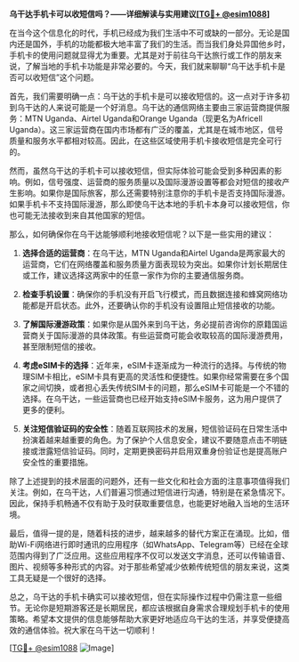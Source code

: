 **乌干达手机卡可以收短信吗？——详细解读与实用建议[[TG💪+ @esim1088](https://t.me/s/esim1088)]**

在当今这个信息化的时代，手机已经成为我们生活中不可或缺的一部分。无论是国内还是国外，手机的功能都极大地丰富了我们的生活。而当我们身处异国他乡时，手机卡的使用问题就显得尤为重要。尤其是对于前往乌干达旅行或工作的朋友来说，了解当地的手机卡功能是非常必要的。今天，我们就来聊聊“乌干达手机卡是否可以收短信”这个问题。

首先，我们需要明确一点：乌干达的手机卡是可以接收短信的。这一点对于许多初到乌干达的人来说可能是一个好消息。乌干达的通信网络主要由三家运营商提供服务：MTN Uganda、Airtel Uganda和Orange Uganda（现更名为Africell Uganda）。这三家运营商在国内市场都有广泛的覆盖，尤其是在城市地区，信号质量和服务水平都相对较高。因此，在这些区域使用手机卡接收短信是完全可行的。

然而，虽然乌干达的手机卡可以接收短信，但实际体验可能会受到多种因素的影响。例如，信号强度、运营商的服务质量以及国际漫游设置等都会对短信的接收产生影响。如果你是国际旅客，那么还需要特别注意你的手机卡是否支持国际漫游。如果手机卡不支持国际漫游，那么即使乌干达本地的手机卡本身可以接收短信，你也可能无法接收到来自其他国家的短信。

那么，如何确保你在乌干达能够顺利地接收短信呢？以下是一些实用的建议：

1. **选择合适的运营商**：在乌干达，MTN Uganda和Airtel Uganda是两家最大的运营商，它们在网络覆盖和服务质量方面表现较为突出。如果你计划长期居住或工作，建议选择这两家中的任意一家作为你的主要通信服务商。

2. **检查手机设置**：确保你的手机没有开启飞行模式，而且数据连接和蜂窝网络功能都是开启状态。此外，还要确认你的手机没有设置阻止短信接收的功能。

3. **了解国际漫游政策**：如果你是从国外来到乌干达，务必提前咨询你的原籍国运营商关于国际漫游的具体政策。有些运营商可能会收取较高的国际漫游费用，甚至限制短信的接收。

4. **考虑eSIM卡的选择**：近年来，eSIM卡逐渐成为一种流行的选择。与传统的物理SIM卡相比，eSIM卡具有更高的灵活性和便捷性。如果你经常需要在多个国家之间切换，或者担心丢失传统SIM卡的问题，那么eSIM卡可能是一个不错的选择。在乌干达，一些运营商也已经开始支持eSIM卡服务，这为用户提供了更多的便利。

5. **关注短信验证码的安全性**：随着互联网技术的发展，短信验证码在日常生活中扮演着越来越重要的角色。为了保护个人信息安全，建议不要随意点击不明链接或泄露短信验证码。同时，定期更换密码并启用双重身份验证也是提高账户安全性的重要措施。

除了上述提到的技术层面的问题外，还有一些文化和社会方面的注意事项值得我们关注。例如，在乌干达，人们普遍习惯通过短信进行沟通，特别是在紧急情况下。因此，保持手机畅通不仅有助于及时获取重要信息，也能更好地融入当地的生活环境。

最后，值得一提的是，随着科技的进步，越来越多的替代方案正在涌现。比如，借助Wi-Fi网络进行即时通讯的应用程序（如WhatsApp、Telegram等）已经在全球范围内得到了广泛应用。这些应用程序不仅可以发送文字消息，还可以传输语音、图片、视频等多种形式的内容。对于那些希望减少依赖传统短信的朋友来说，这类工具无疑是一个很好的选择。

总之，乌干达的手机卡确实可以接收短信，但在实际操作过程中仍需注意一些细节。无论你是短期游客还是长期居民，都应该根据自身需求合理规划手机卡的使用策略。希望本文提供的信息能够帮助大家更好地适应乌干达的生活，并享受便捷高效的通信体验。祝大家在乌干达一切顺利！

[[TG💪+ @esim1088](https://t.me/s/esim1088) ![Image](https://i.postimg.cc/4NQfJmqS/Snipaste-2025-05-13-00-14-12.png)]